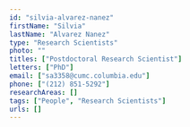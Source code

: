 ```yaml
---
id: "silvia-alvarez-nanez"
firstName: "Silvia"
lastName: "Alvarez Nanez"
type: "Research Scientists"
photo: ""
titles: ["Postdoctoral Research Scientist"]
letters: ["PhD"]
email: ["sa3358@cumc.columbia.edu"]
phone: ["(212) 851-5292"]
researchAreas: []
tags: ["People", "Research Scientists"]
urls: []
---
```

